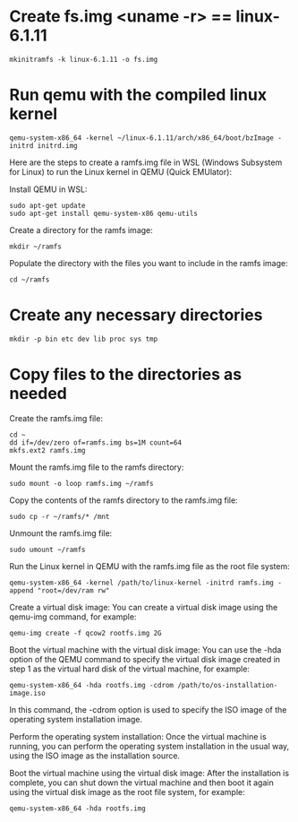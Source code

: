 # Create fs.img <uname -r> == linux-6.1.11
```
mkinitramfs -k linux-6.1.11 -o fs.img

```
 # Run qemu with the compiled linux kernel
```
qemu-system-x86_64 -kernel ~/linux-6.1.11/arch/x86_64/boot/bzImage -initrd initrd.img
```
Here are the steps to create a ramfs.img file in WSL (Windows Subsystem for Linux) to run the Linux kernel in QEMU (Quick EMUlator):

Install QEMU in WSL:
```
sudo apt-get update
sudo apt-get install qemu-system-x86 qemu-utils
```
Create a directory for the ramfs image:
```
mkdir ~/ramfs
```
Populate the directory with the files you want to include in the ramfs image:
```
cd ~/ramfs
```
# Create any necessary directories
```
mkdir -p bin etc dev lib proc sys tmp
```
# Copy files to the directories as needed
Create the ramfs.img file:
```
cd ~
dd if=/dev/zero of=ramfs.img bs=1M count=64
mkfs.ext2 ramfs.img
``` 
Mount the ramfs.img file to the ramfs directory:
```
sudo mount -o loop ramfs.img ~/ramfs
```
Copy the contents of the ramfs directory to the ramfs.img file:
```
sudo cp -r ~/ramfs/* /mnt
```
Unmount the ramfs.img file:
```
sudo umount ~/ramfs
```
Run the Linux kernel in QEMU with the ramfs.img file as the root file system:
```
qemu-system-x86_64 -kernel /path/to/linux-kernel -initrd ramfs.img -append "root=/dev/ram rw"
```
Create a virtual disk image: You can create a virtual disk image using the qemu-img command, for example:
```
qemu-img create -f qcow2 rootfs.img 2G
```
Boot the virtual machine with the virtual disk image: You can use the -hda option of the QEMU command to specify the virtual disk image created in step 1 as the virtual hard disk of the virtual machine, for example:
```
qemu-system-x86_64 -hda rootfs.img -cdrom /path/to/os-installation-image.iso
```
In this command, the -cdrom option is used to specify the ISO image of the operating system installation image.

Perform the operating system installation: Once the virtual machine is running, you can perform the operating system installation in the usual way, using the ISO image as the installation source.

Boot the virtual machine using the virtual disk image: After the installation is complete, you can shut down the virtual machine and then boot it again using the virtual disk image as the root file system, for example:
```
qemu-system-x86_64 -hda rootfs.img
```
